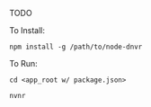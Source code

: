 TODO




To Install:

`npm install -g /path/to/node-dnvr`

To Run:

`cd <app_root w/ package.json>`

`nvnr`


